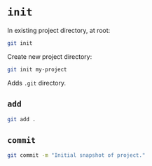 # `init`

In existing project directory, at root:

```sh
git init
```

Create new project directory:

```sh
git init my-project
```

Adds `.git` directory.

## `add`

```sh
git add .
```

## `commit`

```sh
git commit -m "Initial snapshot of project."
```
